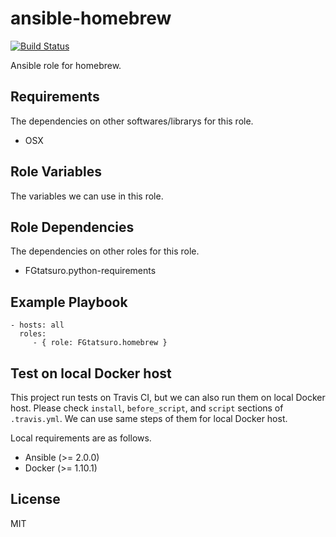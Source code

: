 ansible-homebrew
====================================

[![Build Status](https://travis-ci.org/FGtatsuro/ansible-homebrew.svg?branch=master)](https://travis-ci.org/FGtatsuro/ansible-homebrew)

Ansible role for homebrew.

Requirements
------------

The dependencies on other softwares/librarys for this role.

- OSX

Role Variables
--------------

The variables we can use in this role.

Role Dependencies
-----------------

The dependencies on other roles for this role.

- FGtatsuro.python-requirements

Example Playbook
----------------

    - hosts: all
      roles:
         - { role: FGtatsuro.homebrew }

Test on local Docker host
-------------------------

This project run tests on Travis CI, but we can also run them on local Docker host.
Please check `install`, `before_script`, and `script` sections of `.travis.yml`.
We can use same steps of them for local Docker host.

Local requirements are as follows.

- Ansible (>= 2.0.0)
- Docker (>= 1.10.1)

License
-------

MIT
